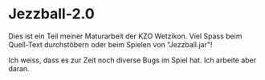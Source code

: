 # Jezzball-2.0

Dies ist ein Teil meiner Maturarbeit der KZO Wetzikon.
Viel Spass beim Quell-Text durchstöbern oder beim Spielen von "Jezzball.jar"!

Ich weiss, dass es zur Zeit noch diverse Bugs im Spiel hat. Ich arbeite aber daran.
